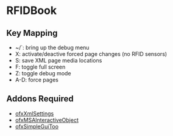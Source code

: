# RFIDBook

## Key Mapping
- ~/`:	bring up the debug menu
- X:	activate/deactive forced page changes (no RFID sensors)
- S:	save XML page media locations
- F:	toggle full screen
- Z: 	toggle debug mode
- A-D:	force pages


## Addons Required
- [ofxXmlSettings](https://github.com/stecca/ofxXmlSettings "ofxXmlSettings")
- [ofxMSAInteractiveObject](https://github.com/memo/ofxMSAInteractiveObject "ofxMSAInteractiveObject")
- [ofxSimpleGuiToo](https://github.com/memo/ofxSimpleGuiToo "ofxSimpleGuiToo")

